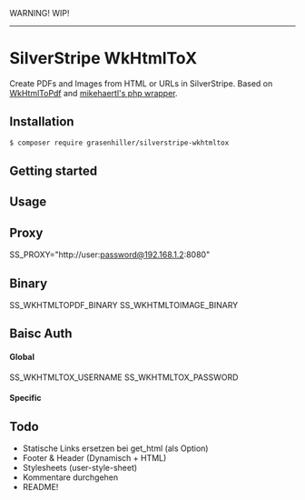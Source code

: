 WARNING! WIP!

-------------------

# SilverStripe WkHtmlToX

Create PDFs and Images from HTML or URLs in SilverStripe. Based on [WkHtmlToPdf](http://wkhtmltopdf.org/) and [mikehaertl's php wrapper](https://github.com/mikehaertl/phpwkhtmltopdf).

## Installation

``` sh
$ composer require grasenhiller/silverstripe-wkhtmltox
```

## Getting started

## Usage

## Proxy

SS_PROXY="http://user:password@192.168.1.2:8080"

## Binary

SS_WKHTMLTOPDF_BINARY
SS_WKHTMLTOIMAGE_BINARY

## Baisc Auth

#### Global

SS_WKHTMLTOX_USERNAME
SS_WKHTMLTOX_PASSWORD


#### Specific

## Todo

- Statische Links ersetzen bei get_html (als Option)
- Footer & Header (Dynamisch + HTML)
- Stylesheets (user-style-sheet)
- Kommentare durchgehen
- README!

